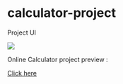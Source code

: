 # calculator-project

Project UI

<img src="https://raw.githubusercontent.com/amirhosseinbanaei/calculator-project/main/ui%20img.jpg" style="text-align:center;">

Online Calculator project preview :

<a href="https://elegant-booth-6b23e6.netlify.app/">Click here</a>
